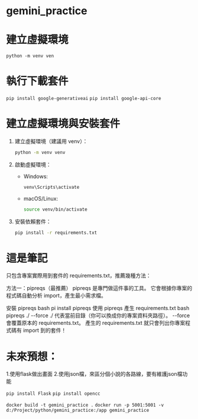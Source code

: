 # gemini_practice

# 建立虛擬環境
```python -m venv ven ```

# 執行下載套件
```pip install google-generativeai```
```pip install google-api-core```

# 建立虛擬環境與安裝套件

1. 建立虛擬環境（建議用 venv）：
   ```bash
   python -m venv venv
   ```

2. 啟動虛擬環境：

   - Windows:
     ```bash
     venv\Scripts\activate
     ```
   - macOS/Linux:
     ```bash
     source venv/bin/activate
     ```

3. 安裝依賴套件：
   ```bash
   pip install -r requirements.txt
   ```

# 這是筆記 
只包含專案實際用到套件的 requirements.txt，推薦幾種方法：

方法一：pipreqs（最推薦）
pipreqs 是專門做這件事的工具。
它會根據你專案的程式碼自動分析 import，產生最小需求檔。

安裝 pipreqs
bash
pi install pipreqs
使用 pipreqs 產生 requirements.txt
bash
pipreqs ./ --force
./ 代表當前目錄（你可以換成你的專案資料夾路徑）。
--force 會覆蓋原本的 requirements.txt。
產生的 requirements.txt 就只會列出你專案程式碼有 import 到的套件！

# 未來預想：
1.使用flask做出畫面
2.使用json檔，來區分個小說的各路線，要有維護json檔功能


```pip install Flask```
```pip install opencc```

```docker build -t gemini_practice .```
```docker run -p 5001:5001 -v d:/Project/python/gemini_practice:/app gemini_practice```